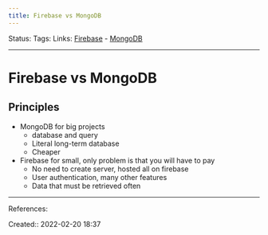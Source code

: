 ```yaml
---
title: Firebase vs MongoDB
---
```

Status: 
Tags: 
Links: [Firebase](None) - [MongoDB](out/mongodb.md)
___

# Firebase vs MongoDB
## Principles
- MongoDB for big projects
	- database and query
	- Literal long-term database
	- Cheaper
- Firebase for small, only problem is that you will have to pay
	- No need to create server, hosted all on firebase
	- User authentication, many other features
	- Data that must be retrieved often
___
References:

Created:: 2022-02-20 18:37

